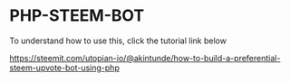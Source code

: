 # PHP-STEEM-BOT

To understand how to use this, click the tutorial link below

https://steemit.com/utopian-io/@akintunde/how-to-build-a-preferential-steem-upvote-bot-using-php

